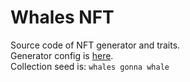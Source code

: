 # Whales NFT 
Source code of NFT generator and traits.   
Generator config is [here](config.yaml).   
Collection seed is:
```whales gonna whale```

